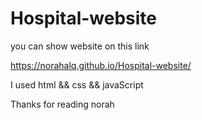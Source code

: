 # Hospital-website


you can show website on this link


https://norahalq.github.io/Hospital-website/


I used 
html && css && javaScript 


Thanks for reading
norah
